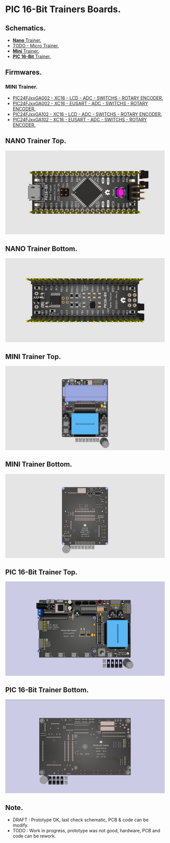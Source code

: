 # PIC 16-Bit Trainers Boards.

## Schematics.

- [**Nano** Trainer.](https://github.com/tronixio/trainers-pic16bit/blob/main/Kicad/nano/extras/schematic.pdf)
- [TODO - Micro Trainer.](https://github.com/tronixio/trainers-pic8bit/blob/main/Kicad/micro/extras/schematic.pdf)
- [**Mini** Trainer.](https://github.com/tronixio/trainers-pic16bit/blob/main/Kicad/mini/extras/schematic.pdf)
- [**PIC 16-Bit** Trainer.](https://github.com/tronixio/trainers-pic8bit/blob/main/Kicad/micro/extras/schematic.pdf)

## Firmwares.

### MINI Trainer.

- [PIC24FJxxGA002 - XC16 - LCD - ADC - SWITCHS - ROTARY ENCODER.](https://github.com/tronixio/trainers-pic16bit/blob/main/Firmwares/pic24fjxxga/pic24fjxxga002-mini-xc16-lcd.md)
- [PIC24FJxxGA002 - XC16 - EUSART - ADC - SWITCHS - ROTARY ENCODER.](https://github.com/tronixio/trainers-pic16bit/blob/main/Firmwares/pic24fjxxga/pic24fjxxga002-mini-xc16-eusart.md)
- [PIC24FJxxGA102 - XC16 - LCD - ADC - SWITCHS - ROTARY ENCODER.](https://github.com/tronixio/trainers-pic16bit/blob/main/Firmwares/pic24fjxxga/pic24fjxxga102-mini-xc16-lcd.md)
- [PIC24FJxxGA102 - XC16 - EUSART - ADC - SWITCHS - ROTARY ENCODER.](https://github.com/tronixio/trainers-pic16bit/blob/main/Firmwares/pic24fjxxga/pic24fjxxga102-mini-xc16-eusart.md)

## NANO Trainer Top.

![NANO Trainer Top.](https://raw.githubusercontent.com/tronixio/trainers-pic16bit/main/Kicad/nano/extras/top.png)

## NANO Trainer Bottom.

![NANO Trainer Bottom.](https://raw.githubusercontent.com/tronixio/trainers-pic16bit/main/Kicad/nano/extras/bottom.png)

## MINI Trainer Top.

![MINI Trainer Top.](https://raw.githubusercontent.com/tronixio/trainers-pic16bit/main/Kicad/mini/extras/top.png)

## MINI Trainer Bottom.

![MINI Trainer Bottom.](https://raw.githubusercontent.com/tronixio/trainers-pic16bit/main/Kicad/mini/extras/bottom.png)

## PIC 16-Bit Trainer Top.

![PIC 16-Bit Trainer Top.](https://raw.githubusercontent.com/tronixio/trainers-pic16bit/main/Kicad/trainer/extras/top.png)

## PIC 16-Bit Trainer Bottom.

![PIC 16-Bit Trainer Bottom.](https://raw.githubusercontent.com/tronixio/trainers-pic16bit/main/Kicad/trainer/extras/bottom.png)

## Note.

- DRAFT : Prototype OK, last check schematic, PCB & code can be modify.
- TODO : Work in progress, prototype was not good, hardware, PCB and code can be rework.
